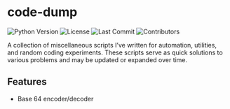 # code-dump
![Python Version](https://img.shields.io/badge/python-3.6%2B-blue)
![License](https://img.shields.io/github/license/cadencejames/code-dump)
![Last Commit](https://img.shields.io/github/last-commit/cadencejames/code-dump)
![Contributors](https://img.shields.io/github/contributors/cadencejames/code-dump)

A collection of miscellaneous scripts I’ve written for automation, utilities, and random coding experiments. These scripts serve as quick solutions to various problems and may be updated or expanded over time.

## Features
- Base 64 encoder/decoder
